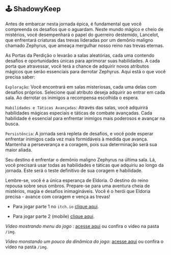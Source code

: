## 🕹️ ShadowyKeep

Antes de embarcar nesta jornada épica, é fundamental que você compreenda os desafios que o aguardam. Neste mundo mágico e cheio de mistérios, você desempenhará o papel do guerreiro destemido, Lancelot, que enfrentará criaturas das trevas lideradas por um demônio maligno chamado Zephyrus, que ameaça mergulhar nosso reino nas trevas eternas.

As Portas da Perdição o levarão a salas aleatórias, cada uma contendo desafios e oportunidades únicas para aprimorar suas habilidades. A cada porta que atravessar, você terá a chance de adquirir novos atributos mágicos que serão essenciais para derrotar Zephyrus. Aqui está o que você precisa saber:

`Exploração`: Você encontrará em salas misteriosas, cada uma delas com desafios próprios. Selecione qual atributo deseja adquirir ao entrar em cada sala. Ao derrotar os inimigos a recompensa escolhida o espera.

`Habilidades e Táticas Avançadas`: Através das salas, você adquirirá habilidades mágicas especiais e táticas de combate avançadas. Cada habilidade é essencial para enfrentar inimigos mais poderosos e avançar na busca.

`Persistência`: A jornada será repleta de desafios, e você pode esperar enfrentar inimigos cada vez mais formidáveis à medida que avança. Mantenha a perseverança e a coragem, pois sua determinação será sua maior aliada.

Seu destino é enfrentar o demônio maligno Zephyrus na última sala. Lá, você precisará usar todas as habilidades e táticas que adquiriu ao longo da jornada. Este será o teste definitivo de sua coragem e habilidade.

Lembre-se, você é a única esperança de Eldoria. O destino do reino repousa sobre seus ombros. Prepare-se para uma aventura cheia de mistérios, magia e desafios inimagináveis. Você é o herói que Eldoria precisa - avance com coragem e vença as trevas!

* Para jogar parte 1 no `itch.io` [clique aqui](https://lidiaacd.itch.io/shadowy-keep).

* Para jogar parte 2 (mobile) [clique aqui](https://pedro2712.itch.io/shadowykeep).


*Vídeo mostrando menu do jogo* : [acesse aqui](https://youtu.be/wXqG1rIJ35o?si=9vrDO6gporqantUu) ou confira o vídeo na pasta `/img`.


*Vídeo monstando um pouco da dinâmica do jogo*: [acesse aqui](https://youtu.be/YFrFIoy6DEw) ou confira o vídeo na pasta `/img`.
